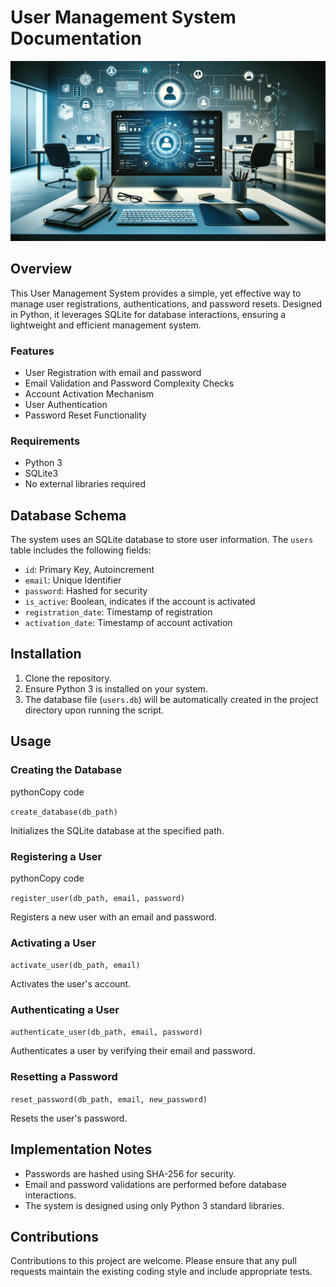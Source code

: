 # User Management System Documentation

![User Management System Image](images/user_functions.jpg)

## Overview

This User Management System provides a simple, yet effective way to manage user registrations, authentications, and password resets. Designed in Python, it leverages SQLite for database interactions, ensuring a lightweight and efficient management system.

### Features

- User Registration with email and password
- Email Validation and Password Complexity Checks
- Account Activation Mechanism
- User Authentication
- Password Reset Functionality

### Requirements

- Python 3
- SQLite3
- No external libraries required

## Database Schema

The system uses an SQLite database to store user information. The `users` table includes the following fields:

- `id`: Primary Key, Autoincrement
- `email`: Unique Identifier
- `password`: Hashed for security
- `is_active`: Boolean, indicates if the account is activated
- `registration_date`: Timestamp of registration
- `activation_date`: Timestamp of account activation

## Installation

1. Clone the repository.
2. Ensure Python 3 is installed on your system.
3. The database file (`users.db`) will be automatically created in the project directory upon running the script.

## Usage

### Creating the Database

pythonCopy code

`create_database(db_path)`

Initializes the SQLite database at the specified path.

### Registering a User

pythonCopy code

`register_user(db_path, email, password)`

Registers a new user with an email and password.

### Activating a User

`activate_user(db_path, email)`

Activates the user's account.

### Authenticating a User

`authenticate_user(db_path, email, password)`

Authenticates a user by verifying their email and password.

### Resetting a Password

`reset_password(db_path, email, new_password)`

Resets the user's password.

## Implementation Notes

- Passwords are hashed using SHA-256 for security.
- Email and password validations are performed before database interactions.
- The system is designed using only Python 3 standard libraries.

## Contributions

Contributions to this project are welcome. Please ensure that any pull requests maintain the existing coding style and include appropriate tests.
